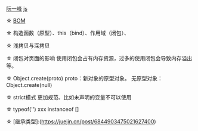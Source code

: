 [阮一峰](https://es6.ruanyifeng.com/)
[js](https://developer.mozilla.org/zh-CN/)

☆ [BOM](https://blog.csdn.net/qq_24401529/article/details/93337456)

☆ 构造函数（原型）、this（bind）、作用域（闭包）、

☆ 浅拷贝与深拷贝

☆ 闭包对页面的影响
    使用闭包会占有内存资源，过多的使用闭包会导致内存溢出等。

☆ Object.create(proto)
    proto：新对象的原型对象。   无原型对象：Object.create(null)

☆ strict模式
    更加规范、比如未声明的变量不可以使用

☆ typeof('')  xxx instanceof []

☆ [继承类型]:(https://juejin.cn/post/6844903475021627400)
